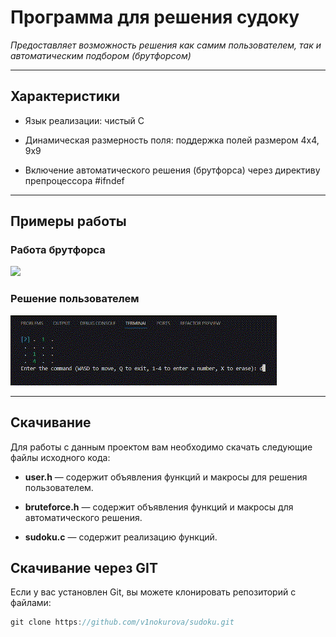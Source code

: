 # ****Программа для решения судоку****
*Предоставляет возможность решения как самим пользователем, так и автоматическим подбором (брутфорсом)*

---

## Характеристики
- Язык реализации: чистый C

- Динамическая размерность поля: поддержка полей размером 4x4, 9x9

- Включение автоматического решения (брутфорса) через директиву препроцессора #ifndef

___
## Примеры работы

### Работа брутфорса

![](bruteforce.gif)

### Решение пользователем

![](user.gif)

---
## Скачивание
Для работы с данным проектом вам необходимо скачать следующие файлы исходного кода:

- **user.h** — содержит объявления функций и макросы для решения пользователем.

- **bruteforce.h** — содержит объявления функций и макросы для автоматического решения.

- **sudoku.c** — содержит реализацию функций.

## Скачивание через GIT

Если у вас установлен Git, вы можете клонировать репозиторий с файлами:

```typescript
git clone https://github.com/v1nokurova/sudoku.git
```
 

